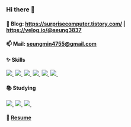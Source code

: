 ### Hi there 👋

#### 💬 Blog: https://surprisecomputer.tistory.com/ | https://velog.io/@seung3837

#### 📫 Mail: seungmin4755@gmail.com

#### ✨ Skills
[<img src="https://img.shields.io/badge/NodeJS-339933?style=flat&logo=Node.js&logoColor=white" />&nbsp;](https://nodejs.org/en/)
[<img src="https://img.shields.io/badge/TypeScript-3178C6?style=flat&logo=TypeScript&logoColor=white" />&nbsp;](https://www.typescriptlang.org/)
[<img src="https://img.shields.io/badge/ReactJS-61DAFB?style=flat&logo=React&logoColor=white" />&nbsp;](https://reactjs.org/)
[<img src="https://img.shields.io/badge/MySQL-4479A1?style=flat&logo=MySQL&logoColor=white" />&nbsp;](https://www.mysql.com/)
[<img src="https://img.shields.io/badge/Docker-2496ED?style=flat&logo=Docker&logoColor=white" />&nbsp;](https://www.docker.com/)
[<img src="https://img.shields.io/badge/NGINX-269539?style=flat&logo=NGINX&logoColor=white" />&nbsp;](https://www.nginx.com/)
#### 📚 Studying
[<img src="https://img.shields.io/badge/Go-00ADD8?style=flat&logo=Go&logoColor=white" />&nbsp;](https://golang.org/)
[<img src="https://img.shields.io/badge/Redis-DC382D?style=flat&logo=Redis&logoColor=white" />&nbsp;](https://redis.io/)
[<img src="https://img.shields.io/badge/Jenkins-D24939?style=flat&logo=Jenkins&logoColor=white" />&nbsp;](https://www.jenkins.io/)
#### 🌱 [Resume](https://www.notion.so/Seungmin-Lee-706a5c55276c4ff58f1ff87d433bb4fb)


<!--
**Seung3837/Seung3837** is a ✨ _special_ ✨ repository because its `README.md` (this file) appears on your GitHub profile.

Here are some ideas to get you started:

- 🔭 I’m currently working on ...
- 🌱 I’m currently learning ...
- 👯 I’m looking to collaborate on ...
- 🤔 I’m looking for help with ...
- 💬 Ask me about ...
- 📫 How to reach me: ...
- 😄 Pronouns: ...
- ⚡ Fun fact: ...
-->
